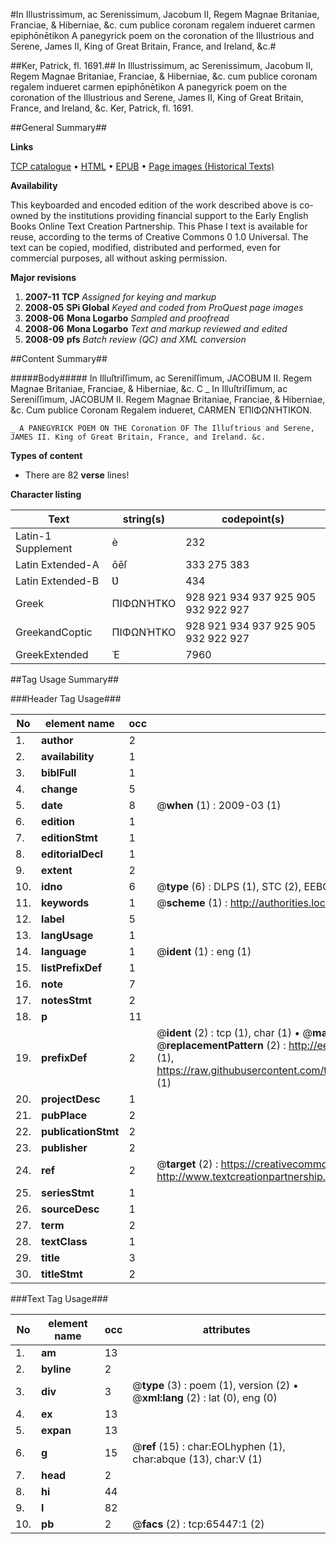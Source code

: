 #In Illustrissimum, ac Serenissimum, Jacobum II, Regem Magnae Britaniae, Franciae, & Hiberniae, &c. cum publice coronam regalem indueret carmen epiphōnētikon A panegyrick poem on the coronation of the Illustrious and Serene, James II, King of Great Britain, France, and Ireland, &c.#

##Ker, Patrick, fl. 1691.##
In Illustrissimum, ac Serenissimum, Jacobum II, Regem Magnae Britaniae, Franciae, & Hiberniae, &c. cum publice coronam regalem indueret carmen epiphōnētikon A panegyrick poem on the coronation of the Illustrious and Serene, James II, King of Great Britain, France, and Ireland, &c.
Ker, Patrick, fl. 1691.

##General Summary##

**Links**

[TCP catalogue](http://www.ota.ox.ac.uk/tcp/)  • 
[HTML](http://tei.it.ox.ac.uk/tcp/Texts-HTML/free/A47/A47279.html)  • 
[EPUB](http://tei.it.ox.ac.uk/tcp/Texts-EPUB/free/A47/A47279.epub) • 
[Page images (Historical Texts)](https://data.historicaltexts.jisc.ac.uk/view?pubId=eebo-12661946e&pageId=eebo-12661946e-65447-1)

**Availability**

This keyboarded and encoded edition of the
	       work described above is co-owned by the institutions
	       providing financial support to the Early English Books
	       Online Text Creation Partnership. This Phase I text is
	       available for reuse, according to the terms of Creative
	       Commons 0 1.0 Universal. The text can be copied,
	       modified, distributed and performed, even for
	       commercial purposes, all without asking permission.

**Major revisions**

1. __2007-11__ __TCP__ *Assigned for keying and markup*
1. __2008-05__ __SPi Global__ *Keyed and coded from ProQuest page images*
1. __2008-06__ __Mona Logarbo__ *Sampled and proofread*
1. __2008-06__ __Mona Logarbo__ *Text and markup reviewed and edited*
1. __2008-09__ __pfs__ *Batch review (QC) and XML conversion*

##Content Summary##

#####Body#####
In Illuſtriſſimum, ac Sereniſſimum, JACOBUM II. Regem Magnae Britaniae, Franciae, & Hiberniae, &c. C
    _ In Illuſtriſſimum, ac Sereniſſimum, JACOBUM II. Regem Magnae Britaniae, Franciae, & Hiberniae, &c. Cum publice Coronam Regalem indueret, CARMEN ἘΠΙΦΩΝΉΤΙΚΟΝ.

    _ A PANEGYRICK POEM ON THE Coronation OF The Illuſtrious and Serene, JAMES II. King of Great Britain, France, and Ireland. &c.

**Types of content**

  * There are 82 **verse** lines!

**Character listing**


|Text|string(s)|codepoint(s)|
|---|---|---|
|Latin-1 Supplement|è|232|
|Latin Extended-A|ōēſ|333 275 383|
|Latin Extended-B|Ʋ|434|
|Greek|ΠΙΦΩΝΉΤΚΟ|928 921 934 937 925 905 932 922 927|
|GreekandCoptic|ΠΙΦΩΝΉΤΚΟ|928 921 934 937 925 905 932 922 927|
|GreekExtended|Ἐ|7960|

##Tag Usage Summary##

###Header Tag Usage###

|No|element name|occ|attributes|
|---|---|---|---|
|1.|__author__|2||
|2.|__availability__|1||
|3.|__biblFull__|1||
|4.|__change__|5||
|5.|__date__|8| @__when__ (1) : 2009-03 (1)|
|6.|__edition__|1||
|7.|__editionStmt__|1||
|8.|__editorialDecl__|1||
|9.|__extent__|2||
|10.|__idno__|6| @__type__ (6) : DLPS (1), STC (2), EEBO-CITATION (1), OCLC (1), VID (1)|
|11.|__keywords__|1| @__scheme__ (1) : http://authorities.loc.gov/ (1)|
|12.|__label__|5||
|13.|__langUsage__|1||
|14.|__language__|1| @__ident__ (1) : eng (1)|
|15.|__listPrefixDef__|1||
|16.|__note__|7||
|17.|__notesStmt__|2||
|18.|__p__|11||
|19.|__prefixDef__|2| @__ident__ (2) : tcp (1), char (1)  •  @__matchPattern__ (2) : ([0-9\-]+):([0-9IVX]+) (1), (.+) (1)  •  @__replacementPattern__ (2) : http://eebo.chadwyck.com/downloadtiff?vid=$1&page=$2 (1), https://raw.githubusercontent.com/textcreationpartnership/Texts/master/tcpchars.xml#$1 (1)|
|20.|__projectDesc__|1||
|21.|__pubPlace__|2||
|22.|__publicationStmt__|2||
|23.|__publisher__|2||
|24.|__ref__|2| @__target__ (2) : https://creativecommons.org/publicdomain/zero/1.0/ (1), http://www.textcreationpartnership.org/docs/. (1)|
|25.|__seriesStmt__|1||
|26.|__sourceDesc__|1||
|27.|__term__|2||
|28.|__textClass__|1||
|29.|__title__|3||
|30.|__titleStmt__|2||


###Text Tag Usage###

|No|element name|occ|attributes|
|---|---|---|---|
|1.|__am__|13||
|2.|__byline__|2||
|3.|__div__|3| @__type__ (3) : poem (1), version (2)  •  @__xml:lang__ (2) : lat (0), eng (0)|
|4.|__ex__|13||
|5.|__expan__|13||
|6.|__g__|15| @__ref__ (15) : char:EOLhyphen (1), char:abque (13), char:V (1)|
|7.|__head__|2||
|8.|__hi__|44||
|9.|__l__|82||
|10.|__pb__|2| @__facs__ (2) : tcp:65447:1 (2)|
